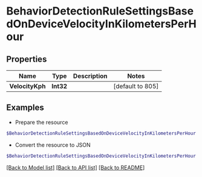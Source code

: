 # BehaviorDetectionRuleSettingsBasedOnDeviceVelocityInKilometersPerHour
## Properties

Name | Type | Description | Notes
------------ | ------------- | ------------- | -------------
**VelocityKph** | **Int32** |  | [default to 805]

## Examples

- Prepare the resource
```powershell
$BehaviorDetectionRuleSettingsBasedOnDeviceVelocityInKilometersPerHour = Initialize-PSOpenAPIToolsBehaviorDetectionRuleSettingsBasedOnDeviceVelocityInKilometersPerHour  -VelocityKph null
```

- Convert the resource to JSON
```powershell
$BehaviorDetectionRuleSettingsBasedOnDeviceVelocityInKilometersPerHour | ConvertTo-JSON
```

[[Back to Model list]](../README.md#documentation-for-models) [[Back to API list]](../README.md#documentation-for-api-endpoints) [[Back to README]](../README.md)

